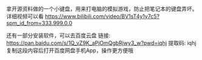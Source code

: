 拿开源资料做的一个小键盘，用来打电脑的模拟游戏，防止把笔记本的键盘弄坏。详细视频可以看
https://www.bilibili.com/video/BV1sT4y1y7c5?spm_id_from=333.999.0.0

还有一部分安装软件，可以去百度云盘
链接: https://pan.baidu.com/s/1Q_vZ9K_aPjOmQgbRjwy3_w?pwd=iqhj 提取码: iqhj 复制这段内容后打开百度网盘手机App，操作更方便哦
